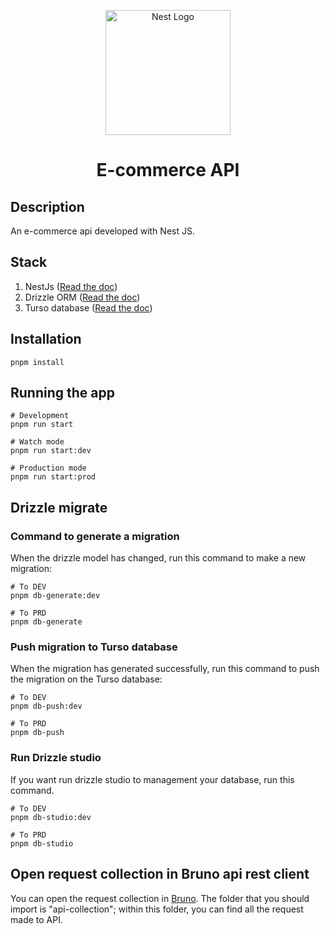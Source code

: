 <p align="center">
  <a href="http://nestjs.com/" target="blank"><img src="https://nestjs.com/img/logo-small.svg" width="200" alt="Nest Logo" /></a>
</p>

<h1 align="center">E-commerce API</h1>

## Description

An e-commerce api developed with Nest JS.

## Stack

1. NestJs ([Read the doc](https://docs.nestjs.com/))
2. Drizzle ORM ([Read the doc](https://orm.drizzle.team/docs/overview))
3. Turso database ([Read the doc](https://docs.turso.tech/introduction))

## Installation

```
pnpm install
```

## Running the app

```
# Development
pnpm run start

# Watch mode
pnpm run start:dev

# Production mode
pnpm run start:prod
```

## Drizzle migrate

### Command to generate a migration

When the drizzle model has changed, run this command to make a new migration:

```
# To DEV
pnpm db-generate:dev

# To PRD
pnpm db-generate

```

### Push migration to Turso database

When the migration has generated successfully, run this command to push the migration on the Turso database:

```
# To DEV
pnpm db-push:dev

# To PRD
pnpm db-push
```

### Run Drizzle studio

If you want run drizzle studio to management your database, run this command.

```
# To DEV
pnpm db-studio:dev

# To PRD
pnpm db-studio
```

## Open request collection in Bruno api rest client
 You can open the request collection in [Bruno](https://www.usebruno.com/). The folder that you should import is "api-collection"; within this folder, you can find all the request made to API.
